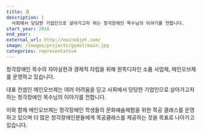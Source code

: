 ```yaml
---
title: 결
description: |
  사회에서 당당한 기업인으로 살아가고자 하는 청각장애인 목수님의 이야기를 전합니다.
start_year: 2016
end_year:
external_url: http://mainobjet.com/
image: /images/projects/gyeol/main.jpg
categories: representative
---
```


청각장애인 목수의 자아실현과 경제적 자립을 위해 원목디자인 소품 사업체, 메인오브제를 운영하고 있습니다.

대표 컨셉인 메인오브제는 여러 어려움을 딛고 사회에서 당당한 기업인으로 살아가고자 하는
청각장애인 목수님의 이야기를 전합니다.

이와 함께 메인오브제는 청각장애인 학생들의 문화예술체험을 위한 목공 클래스를 운영하고 있으며
더 많은 청각장애인분들에게 목공클래스를 제공하는 것을 목표로 나아가고 있습니다.
